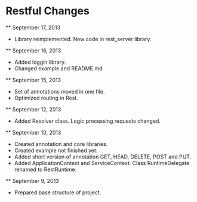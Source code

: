 Restful Changes
========================

** September 17, 2013

* Library reimplemented. New code in rest_server library.

** September 16, 2013

* Added loggin library.
* Changed example and README.md

** September 15, 2013

* Set of annotations moved in one file.
* Optimized routing in Rest.

** September 12, 2013

* Added Resolver class. Logic processing requests changed.

** September 10, 2013

* Created annotation and core libraries.
* Created example not finished yet.
* Added short version of annotation GET, HEAD, DELETE, POST and PUT.
* Added ApplicationContext and ServiceContext. Class RuntimeDelegate renamed to RestRuntime.

** September 9, 2013

* Prepared base structure of project.